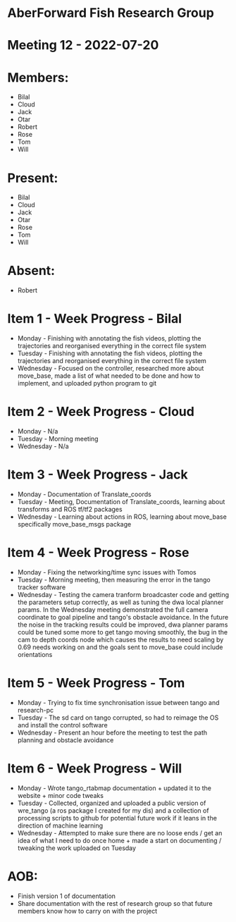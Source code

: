 # AberForward Fish Research Group 

# Meeting 12 - 2022-07-20

# Members:
* Bilal
* Cloud
* Jack
* Otar
* Robert
* Rose
* Tom
* Will

# Present:
* Bilal
* Cloud
* Jack
* Otar
* Rose
* Tom
* Will

# Absent:
* Robert

# Item 1 - Week Progress - Bilal
* Monday - Finishing with annotating the fish videos, plotting the trajectories and reorganised everything in the correct file system
* Tuesday - Finishing with annotating the fish videos, plotting the trajectories and reorganised everything in the correct file system
* Wednesday - Focused on the controller, researched more about move_base, made a list of what needed to be done and how to implement, and uploaded python program to git  

# Item 2 - Week Progress - Cloud
* Monday - N/a 
* Tuesday - Morning meeting
* Wednesday - N/a

# Item 3 - Week Progress - Jack
* Monday - Documentation of Translate_coords
* Tuesday - Meeting, Documentation of Translate_coords, learning about transforms and ROS tf/tf2 packages
* Wednesday - Learning about actions in ROS, learning about move_base specifically move_base_msgs package

# Item 4 - Week Progress - Rose
* Monday - Fixing the networking/time sync issues with Tomos
* Tuesday - Morning meeting, then measuring the error in the tango tracker software
* Wednesday - Testing the camera tranform broadcaster code and getting the parameters setup correctly, as well as tuning the dwa local planner params. In the Wednesday meeting demonstrated the full camera coordinate to goal pipeline and tango's obstacle avoidance. In the future the noise in the tracking results could be improved, dwa planner params could be tuned some more to get tango moving smoothly, the bug in the cam to depth coords node which causes the results to need scaling by 0.69 needs working on and the goals sent to move_base could include orientations

# Item 5 - Week Progress - Tom
* Monday - Trying to fix time synchronisation issue between tango and research-pc
* Tuesday - The sd card on tango corrupted, so had to reimage the OS and install the control software
* Wednesday - Present an hour before the meeting to test the path planning and obstacle avoidance

# Item 6 - Week Progress - Will
* Monday - Wrote tango_rtabmap documentation + updated it to the website + minor code tweaks
* Tuesday - Collected, organized and uploaded a public version of wre_tango (a ros package I created for my dis) and a collection of processing scripts to github for potential future work if it leans in the direction of machine learning 
* Wednesday - Attempted to make sure there are no loose ends / get an idea of what I need to do once home + made a start on documenting / tweaking the work uploaded on Tuesday

# AOB:
* Finish version 1 of documentation
* Share documentation with the rest of research group so that future members know how to carry on with the project 
